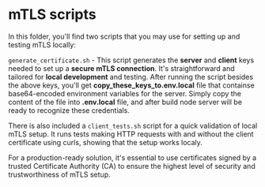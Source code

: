 # mTLS scripts

In this folder, you'll find two scripts that you may use for setting up and testing mTLS locally:

`generate_certificate.sh` - This script generates the **server** and **client** keys needed to set up a **secure mTLS connection**. It's straightforward and tailored for **local development** and testing. After running the script besides the above keys, you'll get **copy_these_keys_to.env.local** file that containse base64-encoded environment variables for the server. Simply copy the content of the file into **.env.local** file, and after build node server will be ready to recognize these credentials.

There is also included a `client_tests.sh` script for a quick validation of local mTLS setup. It runs tests making HTTP requests with and without the client certificate using curls, showing that the setup works localy.

For a production-ready solution, it's essential to use certificates signed by a trusted Certificate Authority (CA) to ensure the highest level of security and trustworthiness of mTLS setup.
